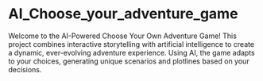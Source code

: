 # AI_Choose_your_adventure_game
Welcome to the AI-Powered Choose Your Own Adventure Game! This project combines interactive storytelling with artificial intelligence to create a dynamic, ever-evolving adventure experience. Using AI, the game adapts to your choices, generating unique scenarios and plotlines based on your decisions. 
